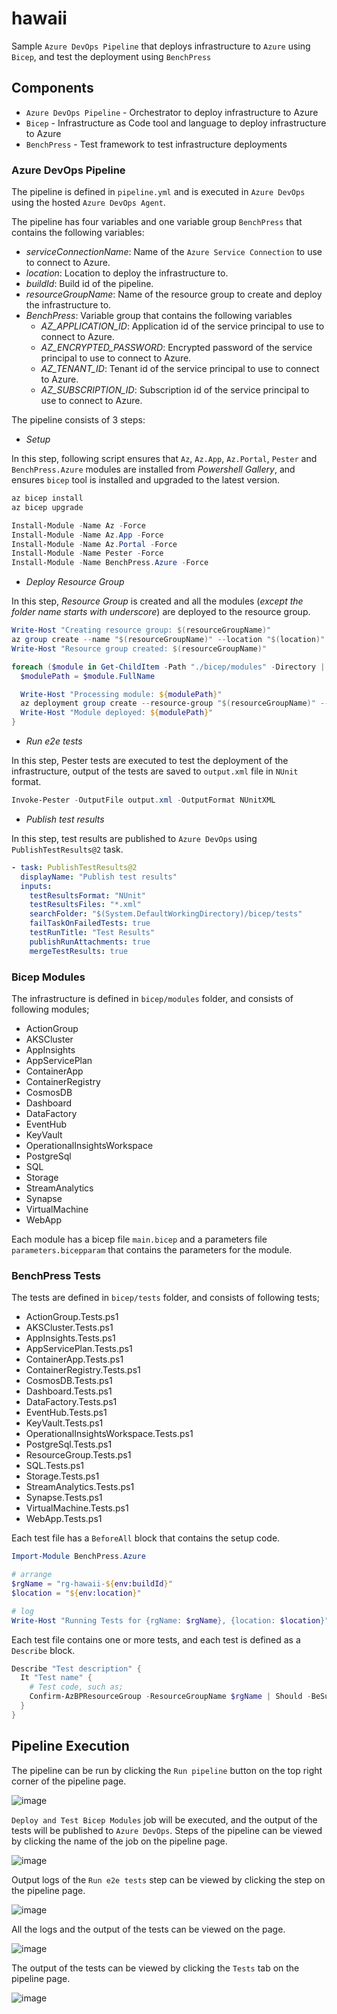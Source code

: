 # hawaii

Sample `Azure DevOps Pipeline` that deploys infrastructure to `Azure` using `Bicep`, and test the deployment using `BenchPress`

## Components

- `Azure DevOps Pipeline` - Orchestrator to deploy infrastructure to Azure
- `Bicep` - Infrastructure as Code tool and language to deploy infrastructure to Azure
- `BenchPress` - Test framework to test infrastructure deployments

### Azure DevOps Pipeline

The pipeline is defined in `pipeline.yml` and is executed in `Azure DevOps` using the hosted `Azure DevOps Agent`.

The pipeline has four variables and one variable group `BenchPress` that contains the following variables:

- _serviceConnectionName_: Name of the `Azure Service Connection` to use to connect to Azure.
- _location_: Location to deploy the infrastructure to.
- _buildId_: Build id of the pipeline.
- _resourceGroupName_: Name of the resource group to create and deploy the infrastructure to.
- _BenchPress_: Variable group that contains the following variables
  - _AZ_APPLICATION_ID_: Application id of the service principal to use to connect to Azure.
  - _AZ_ENCRYPTED_PASSWORD_: Encrypted password of the service principal to use to connect to Azure.
  - _AZ_TENANT_ID_: Tenant id of the service principal to use to connect to Azure.
  - _AZ_SUBSCRIPTION_ID_: Subscription id of the service principal to use to connect to Azure.

The pipeline consists of 3 steps:

- _Setup_

In this step, following script ensures that `Az`, `Az.App`, `Az.Portal`, `Pester` and `BenchPress.Azure` modules are installed from _Powershell Gallery_, and ensures `bicep` tool is installed and upgraded to the latest version.

```powershell
az bicep install
az bicep upgrade

Install-Module -Name Az -Force
Install-Module -Name Az.App -Force
Install-Module -Name Az.Portal -Force
Install-Module -Name Pester -Force
Install-Module -Name BenchPress.Azure -Force
```

- _Deploy Resource Group_

In this step, _Resource Group_ is created and all the modules (_except the folder name starts with underscore_) are deployed to the resource group.

```powershell
Write-Host "Creating resource group: $(resourceGroupName)"
az group create --name "$(resourceGroupName)" --location "$(location)" --output "none"
Write-Host "Resource group created: $(resourceGroupName)"

foreach ($module in Get-ChildItem -Path "./bicep/modules" -Directory | Where-Object { $_.Name -notlike "_*" }) {
  $modulePath = $module.FullName

  Write-Host "Processing module: ${modulePath}"
  az deployment group create --resource-group "$(resourceGroupName)" --template-file "$modulePath/main.bicep" --parameters "$modulePath/parameters.bicepparam" --output "none"
  Write-Host "Module deployed: ${modulePath}"
}
```

- _Run e2e tests_

In this step, Pester tests are executed to test the deployment of the infrastructure, output of the tests are saved to `output.xml` file in `NUnit` format.

```powershell
Invoke-Pester -OutputFile output.xml -OutputFormat NUnitXML
```

- _Publish test results_

In this step, test results are published to `Azure DevOps` using `PublishTestResults@2` task.

```yml
- task: PublishTestResults@2
  displayName: "Publish test results"
  inputs:
    testResultsFormat: "NUnit"
    testResultsFiles: "*.xml"
    searchFolder: "$(System.DefaultWorkingDirectory)/bicep/tests"
    failTaskOnFailedTests: true
    testRunTitle: "Test Results"
    publishRunAttachments: true
    mergeTestResults: true
```

### Bicep Modules

The infrastructure is defined in `bicep/modules` folder, and consists of following modules;

- ActionGroup
- AKSCluster
- AppInsights
- AppServicePlan
- ContainerApp
- ContainerRegistry
- CosmosDB
- Dashboard
- DataFactory
- EventHub
- KeyVault
- OperationalInsightsWorkspace
- PostgreSql
- SQL
- Storage
- StreamAnalytics
- Synapse
- VirtualMachine
- WebApp

Each module has a bicep file `main.bicep` and a parameters file `parameters.bicepparam` that contains the parameters for the module.

### BenchPress Tests

The tests are defined in `bicep/tests` folder, and consists of following tests;

- ActionGroup.Tests.ps1
- AKSCluster.Tests.ps1
- AppInsights.Tests.ps1
- AppServicePlan.Tests.ps1
- ContainerApp.Tests.ps1
- ContainerRegistry.Tests.ps1
- CosmosDB.Tests.ps1
- Dashboard.Tests.ps1
- DataFactory.Tests.ps1
- EventHub.Tests.ps1
- KeyVault.Tests.ps1
- OperationalInsightsWorkspace.Tests.ps1
- PostgreSql.Tests.ps1
- ResourceGroup.Tests.ps1
- SQL.Tests.ps1
- Storage.Tests.ps1
- StreamAnalytics.Tests.ps1
- Synapse.Tests.ps1
- VirtualMachine.Tests.ps1
- WebApp.Tests.ps1

Each test file has a `BeforeAll` block that contains the setup code.

```powershell
Import-Module BenchPress.Azure

# arrange
$rgName = "rg-hawaii-${env:buildId}"
$location = "${env:location}"

# log
Write-Host "Running Tests for {rgName: $rgName}, {location: $location}"
```

Each test file contains one or more tests, and each test is defined as a `Describe` block.

```powershell
Describe "Test description" {
  It "Test name" {
    # Test code, such as;
    Confirm-AzBPResourceGroup -ResourceGroupName $rgName | Should -BeSuccessful
  }
}
```

## Pipeline Execution

The pipeline can be run by clicking the `Run pipeline` button on the top right corner of the pipeline page.

![image](https://github.com/polatengin/hawaii/assets/118744/f061ffe7-22b1-4473-8592-6810ddf74057)

`Deploy and Test Bicep Modules` job will be executed, and the output of the tests will be published to `Azure DevOps`. Steps of the pipeline can be viewed by clicking the name of the job on the pipeline page.

![image](https://github.com/polatengin/hawaii/assets/118744/c92a1c1e-aab0-48ea-b1ed-55015e246650)

Output logs of the `Run e2e tests` step can be viewed by clicking the step on the pipeline page.

![image](https://github.com/polatengin/hawaii/assets/118744/2f461f46-0d19-4762-9c06-538a42ca847f)

All the logs and the output of the tests can be viewed on the page.

![image](https://github.com/polatengin/hawaii/assets/118744/0cf518b4-73bc-4982-8329-6b2962419734)

The output of the tests can be viewed by clicking the `Tests` tab on the pipeline page.

![image](https://github.com/polatengin/hawaii/assets/118744/524432f5-cc18-422c-8191-3ed4cdb8ea03)

